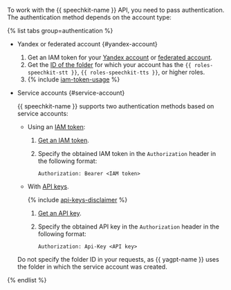 To work with the {{ speechkit-name }} API, you need to pass authentication. The authentication method depends on the account type:

{% list tabs group=authentication %}

- Yandex or federated account {#yandex-account}

   1. Get an IAM token for your [Yandex account](../../iam/operations/iam-token/create.md) or [federated account](../../iam/operations/iam-token/create-for-federation.md).
   1. Get the [ID of the folder](../../resource-manager/operations/folder/get-id.md) for which your account has the `{{ roles-speechkit-stt }}`, `{{ roles-speechkit-tts }}`, or higher roles.
   1. {% include [iam-token-usage](../iam-token-usage-speechkit-v3.md) %}

- Service accounts {#service-account}

   {{ speechkit-name }} supports two authentication methods based on service accounts:

   * Using an [IAM token](../../iam/concepts/authorization/iam-token.md):

      1. [Get an IAM token](../../iam/operations/iam-token/create-for-sa.md).
      1. Specify the obtained IAM token in the `Authorization` header in the following format:

         ```
         Authorization: Bearer <IAM token>
         ```

   * With [API keys](../../iam/concepts/authorization/api-key).

      {% include [api-keys-disclaimer](../iam/api-keys-disclaimer.md) %}

      1. [Get an API key](../../iam/operations/api-key/create.md).
      1. Specify the obtained API key in the `Authorization` header in the following format:

         ```
         Authorization: Api-Key <API key>
         ```

   Do not specify the folder ID in your requests, as {{ yagpt-name }} uses the folder in which the service account was created.

{% endlist %}

